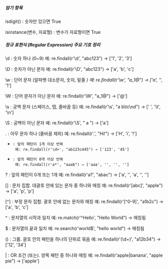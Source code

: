##### 암기 항목

isdigit() : 숫자만 있으면 True

isinstance(변수, 자료형) : 변수가 자료형이면 True


##### 정규 표현식 (Regular Expression) 주요 기호 정리

\d    : 숫자 하나 (0~9)
       예: re.findall(r'\d', "abc123") → ['1', '2', '3']

\D    : 숫자가 아닌 문자
       예: re.findall(r'\D', "abc123") → ['a', 'b', 'c']

\w    : 단어 문자 (알파벳 대소문자, 숫자, 밑줄 _)
       예: re.findall(r'\w', "a_1@") → ['a', '_', '1']

\W    : 단어 문자가 아닌 문자
       예: re.findall(r'\W', "a_1@") → ['@']

\s    : 공백 문자 (스페이스, 탭, 줄바꿈 등)
       예: re.findall(r'\s', "a b\tc\nd") → [' ', '\t', '\n']

\S    : 공백이 아닌 문자
       예: re.findall(r'\S', " a ") → ['a']

.     : 아무 문자 하나 (줄바꿈 제외)
       예: re.findall(r'.', "Hi!") → ['H', 'i', '!']

+     : 앞의 패턴이 1개 이상 반복
       예: re.findall(r'\d+', "ab123cd45") → ['123', '45']

*     : 앞의 패턴이 0개 이상 반복
       예: re.findall(r'a*', "aaab") → ['aaa', '', '', '']

?     : 앞의 패턴이 0개 또는 1개
       예: re.findall(r'a?', "abac") → ['a', '', 'a', '', '']

[]    : 문자 집합. 대괄호 안에 있는 문자 중 하나와 매칭
       예: re.findall(r'[abc]', "apple") → ['a', 'p', 'p']

[^]   : 부정 문자 집합. 괄호 안에 없는 문자와 매칭
       예: re.findall(r'[^0-9]', "a1b2c") → ['a', 'b', 'c']

^     : 문자열의 시작과 일치
       예: re.match(r'^Hello', "Hello World") → 매칭됨

$     : 문자열의 끝과 일치
       예: re.search(r'world$', "hello world") → 매칭됨

()    : 그룹. 괄호 안의 패턴을 하나의 단위로 묶음
       예: re.findall(r'(\d+)', "a12b34") → ['12', '34']

|     : OR 조건 (또는). 양쪽 패턴 중 하나와 매칭
       예: re.findall(r'apple|banana', "apple pie") → ['apple']